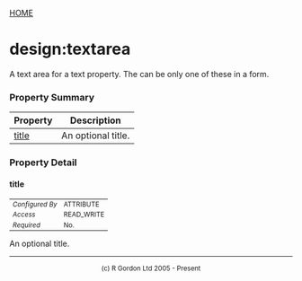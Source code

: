 [HOME](../../../../../README.md)
# design:textarea

A text area for a text property. The can be only one
of these in a form.

### Property Summary

| Property | Description |
| -------- | ----------- |
| [title](#propertytitle) | An optional title. | 


### Property Detail
#### title <a name="propertytitle"></a>

<table style='font-size:smaller'>
      <tr><td><i>Configured By</i></td><td>ATTRIBUTE</td></tr>
      <tr><td><i>Access</i></td><td>READ_WRITE</td></tr>
      <tr><td><i>Required</i></td><td>No.</td></tr>
</table>

An optional title.


-----------------------

<div style='font-size: smaller; text-align: center;'>(c) R Gordon Ltd 2005 - Present</div>
